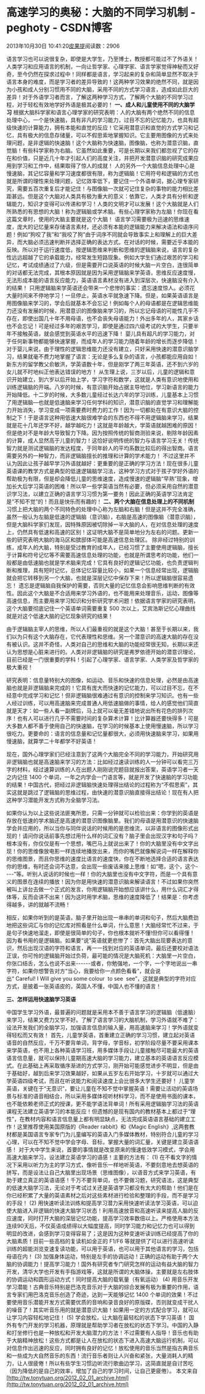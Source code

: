 
# 高速学习的奥秘：大脑的不同学习机制 - peghoty - CSDN博客


2013年10月30日 10:41:20[皮果提](https://me.csdn.net/peghoty)阅读数：2906



语言学习也可以说很复杂，即使是大学生，乃至博士，教授都可能过不了外语关！人类学习和应用语言的机制，一向让哲学家、心理学家、语言学家觉得神秘而又好奇，至今仍然在探求过程中！同样都是语言，学习起来的复杂和简单显然不取决于语言本身的难度，而是学习者的差异导致的！这两种学习效果的绝然不同，就是因为小孩和成人分别习惯用不同的大脑，采用不同的方式学习语言，造成如此巨大的差异！对于外语学习者而言，了解这两种学习方式，了解两个大脑的不同学习过程，对于轻松有效地学好外语是极其必要的！
**一、成人和儿童使用不同的大脑学习**
根据大脑科学家和语言心理学家的研究表明：人的大脑有两个绝然不同的信息处理中心，一个是快速脑，具有非凡的学习能力，过目不忘的记忆能力，也具有超级快速的计算能力，拥有本能和直觉的反应！它采用潜意识和直觉的方式学习和记忆，具有极大的信息存储量，可以不假思索地掌握知识。它主要用图像的方式来处理问题，是非逻辑的快速脑！这个大脑称为快速脑，图像脑，也称为潜意识脑，直觉脑！有些科学家称为右脑。它虽然如此重要，可是长期以来我们都忽视了它的存在和价值，只是近几十年才引起人们的高度关注，并把开发潜意识脑的研究成果应用到学习和工作中，结果取得了惊人的成就！
人的另外一个大脑信息处理中心是慢速脑，其记忆容量和学习速度都很有限，称为逻辑脑！它用符号和逻辑的方式也就是所谓的理性来处理问题，记忆效率低下，要记住一个外语单词，据心理专家研究，需要五百次重复后才能记住！与图像脑一次就可记住复杂的事物的能力相比差距甚远。但是这个大脑对人类具有极为重大的意义：依靠它，人类才具有分析和逻辑能力，知识才变得可以传递和学习！人类的文明才可以发展！这个大脑就是人们所熟悉的有思想的大脑！称为逻辑脑或学​​术脑。有些心理学家称为左脑！你现在看这篇文章时，使用的大脑主要就是这个大脑！
语言学习需要极为迅速的思维速度，庞大的记忆量来存储语言素材，还必须有本能的逻辑能力来解决语法和语序问题！例如“狗咬了我”和“我咬了狗”​​由于词序不同就会导致事实上和理解上的巨大差异，而大脑必须迅速判断并选择正确的表达方式。在对话的时候，需要近乎本能的反映。所以对于运行速度低，按逻辑思维来判断和思维的逻辑脑来说，语言的复杂性远远超越了它的承载能力，经常发生短路现象。例如大学生们通过艰苦的学习和记忆，考试成绩通过了六级，但是需要开口说英语的时候大脑一片空白，连很简单的对话都无法完成，其根本原因就是因为采用逻辑脑来学英语，思维反应速度慢，无法形成本能的语言反应能力，英语语言素材没有进入到深层次，快速脑没有介入的结果！
只用逻辑脑来学英语还会带来一个悲惨的事实：遗忘速度惊人。必须花大量时间来不停地学习！一旦停止，英语水平就急速下降。但是，如果英语语言是用图像脑来学习的，学会后就基本不会忘记！例如每个人的母语都是在逻辑思维能力还没有发展的时候，用潜意识的图像脑来学习的，所以忘记母语的可能性几乎不存在，即使出国几十年不用母语，也不会丧失母语能力！外出多年的人，其家乡话也不会忘记！可是经过多年的艰苦学习，即使是通过四六级考试的大学生，只要半年不接触英语，就会感觉到英语水平的迅速下降！
婴儿具有超凡的学习能力，对于任何新事物都能够快速掌握，而成年人的学习能力随着年龄的增长而逐步降低！对于婴儿来说，由于理性的逻辑思维能力还没有建立，只好采用快速的潜意识脑学习，结果就毫不费力地掌握了语言：无论是多么复杂的语言，小孩都能应用自如！新东方的留学教父俞敏洪，学英语数十年，但是刚学了两三年英语，还不到六岁的女儿就不时地纠正他表达错误的地方！
从生理上说，三岁以后，儿童的逻辑和意识开始建立，到六岁以后开始上学，学习字符和数学，这就是人类有意识地使用和训练逻辑脑的开端。八岁的时候，有意识脑开始占据主导地位，学习新语言的能力开始降低。十二岁的时候，大多数儿童经过长达六年的学习训练，儿童基本上习惯了用逻辑脑—也就是低速脑来学习任何学科的知识，潜意识脑的直觉学习和理解能力开始消失，学习变成一项需要费时费力的工作！因为一切都处在有意识大脑的控制之下！于是语言这种用低速大脑很难学会的东西也不得不用逻辑脑来学习，结果就是花十几年还学不好，越学越吃力！这就是年龄越大，学英语就越困难的原因！但是绝对不是年龄大导致智力下降。因为按照传统的智商测验来说，剔除年龄因素的计算，成人显然高于儿童的智力！这恰好说明传统的智力与语言学习无关！传统智力就是测试逻辑脑的发达程度，于同年龄人的平均系数比较后的得出智商。语言需要另外的一种智力，而非逻辑脑擅长的推理和计算的学术能力！
不过这里并不认为因此让孩子越早学习外语就越好：更重要的是正确的学习方法！现在很多儿童英语课的教学方式是​​典型的低速逻辑脑学习法，这种学习方式对于孩子学好外语的帮助极为有限，但是却会降低儿童的思维速度，造成慢速的逻辑脑“早熟”现象，增加长大后学习英语的困难！所以早一些学英语当然有必要，但必须采用自然的潜意识学习法，以建立正确的语言学习习惯为第一要务！因此正确的英语学习法肯定是“不知不觉”的！而且是快乐而有趣的！
**二、两个大脑在信息处理上的不同机制**
习惯上把大脑的两个不同特色的处理中心称为左脑和右脑！但是这并不完全准确，虽然一般认为左脑是低速的逻辑脑（意识脑），右脑是高速的图像脑（潜意识脑），但是大脑科学家们发现，因特殊原因被切除掉一半大脑的人，在对信息处理的速度上，仍然具有低速和高速的区别！这证明大脑不是简单地分为左右的问题。更新一些的研究表明大脑的海马区和膑邸体可能是高速信息处理区。
除非经过特别的训练，成年人的大脑，特别是受过教育的成年人，已经习惯了主要使用逻辑脑，擅长于计算和符号记忆等不需要高速信息处理的功能，也就是所谓思考的功能，他们一般都是由低速脑也就是学术脑来完成！它具有良好的逻辑记忆功能，也负责逻辑判断和推理，具有短时记忆，总体记忆容量比较小，如果一个信息经常出现，逻辑脑就会把它转移到另一个大脑，也就是深层记忆中保存下来！所以逻辑脑很容易遗忘！
遗忘是逻辑脑自我保护的需要，否则大量的记忆信息会影响思维判断的有效性。因此这个大脑是不合适用来学习外语的，也不能用来处理音乐，运动，图像等高速信息，而主要用来学习知识和分析研究学术问题！依据语言学家的研究表明，这个大脑要彻底记住一个英语单词需要重复 500 次以上，艾宾浩斯记忆心理曲线就是对这个低速大脑的记忆现象研究的结果！

由于逻辑脑主宰人的思维，所以人们最重视的就是这个大脑！甚至于长期以来，我们以为只有这个大脑存在，它代表理性和思维。另一个潜意识的高速大脑的存在没有被认识。这并不奇怪，人类对自己的思维和大脑的功能经常很无知，长期以来还认为思想是心脏来进行的。人类对非逻辑脑的研究是弗罗依德开始的潜意识理论，目前已经是一门很重要的学科！引起了心理学家、语言学家、人类学家及哲学家的极大重视！

研究表明：信息量特别大的图像，如运动、音乐和快速的信息处理，必然是由高速脑也就是非逻辑脑来完成的！它具有庞大而快速的记忆能力，可以过目不忘，在不经意中完成学习和记忆！但非逻辑脑很难通过有意识的控制来学习知识。也有一些人经过训练，可以用高速脑来完成普通人用低速脑做的事情，给人的感觉他们简直就是天才：如一些人看一副牌后，马上就可以毫无差错地说出所有花色的排列次序！也有人可以进行几乎不需要时间的复杂算术计算！比计算器还要快得多！可是大多数人都不善于使用自己的快速脑，在学习的时候基本上使用慢速脑，所以学习很吃力。更要命的：语言的信息量和记忆量都很大，必须用快速脑来学习，如果用慢速脑，就算学二十年都学不好英语！

现在，国外心理学家们已经注意到了这两个大脑完全不同的学习能力，开始研究用非逻辑脑也就是高速脑来学习的方法：比如经过速读训练的人一分钟可以看完三万字的材料，经过速算训练的人在出题人刚刚说完题目就报出答案，英语学习者一天之内记住 1400 个单词，一年之内学会一门语言等，就是开发了快速脑的学习功能的结果！中国古代，把经过非逻辑脑快速处理得出结论的过程称为“不假思索”，其实这就是跳过了逻辑脑的思维过程，由快速的潜意识脑直接得出结论！现在有人把这种学习潜能开发方式称为全脑学习法。

如果你认为以上这些说法匪夷所思，只需一分钟就可以检验出来：你学到的英语是存放在低速的学术脑还是高速的潜意识图像脑里。我们的母语是用潜意识的快速脑学会并应用的，所以当你与同伴说话的时候用的是思维流，以非语言的图像形式出现的！请问你说话前事先想过用什么样的词汇没有？脑子里会出现汉字和句子吗？根本没有，你仅仅是有一个思想，嘴巴马上就说出来了！你的大脑里没有中文字出现！你的思维像放电影一样连续地播放出来，而你的嘴巴就像解说词一样在解释你的思维图景，而且你思维的速度比语言的速度快，你在不断地选择合适的语言表达你的思维，有时还会词不达意，会出现一些废话来接上思维！如“嗯，这个，这个----”等。听别人说话的时候也一样！你的大脑里也没有中文字符，而是一个具有意义的图景在连续的播放！因为你是用快速的潜意识脑来解读语言！不过如果你突然被叫上讲台去做一个正式的发言，你用逻辑脑开始想应该讲什么，用什么词汇才得体等，反而会讲不出来！因为这时用学术脑，思维的速度降低了！结果是：你考虑得越多，讲的就越不流畅！

相反，如果你听到的是英语，脑子里开始出现一串串的单词和句子，然后大脑费劲地把这些词汇与你的记忆库对照看是什么单词，什么意思！大脑经常忙不过来，于是句子快速地溜走，即使是很简单的句子，你也根本就听不懂!但你可以看得懂！因为看书用的是逻辑脑。如果要“说”英语就更悲惨了：首先大脑出现要表达的意识，然后出现汉语的字符和语言，再一一找到对应的英语单词，最后还要校对语法正误，你可怜的逻辑脑开始过负荷，最可能的情况是大脑死机：大脑里一片空白，你张口结舌，怎么也说不出来------或者，你勉强地，一个字，一个字地说出一串字符，如果你想警告对方“当心，我要给你一点颜色看看”，就会说出“ Careful! I Will give you some colour  to see  see”，这就是典型的字符对应方式，是披着一张英语皮的，英国人不懂，中国人也不懂的语言！

**三、怎样运用快速脑学习英语**

中国学生学习外语，最普遍的问题就是采用本不善于语言学习的逻辑脑（低速脑）来学习，结果又费力又学不好。了解了语言学习的大脑机制，学习外语就不难了：设法开发我们的全脑学习，加强语言信息的输入量，用高速脑来学习！学外语就变得轻松而又有效！
首先，儿童学英语，首重建立正确的学习习惯，建立起对英语语音的自然反应，千万不要背单词，背字母，学音标，初学阶段尽量不要采用课本来学英语，也不用上各种英语学习班，用多媒体手段让儿童接触尽可能最大的英语语言信息量，就可以保持儿童期高速大脑的学习能力，建立基本的英语语言反应模式。在此基础上再采取循序渐进的方式学习，刚开始可能感觉进步不明显，但是由于基础好，越到后来学习效果越好，如果从五岁左右开始学习，十岁就可以通过大学英语四级考试，而且在听说能力和阅读速度上会比很多大学生还要好！
儿童学英语，关键在于“无意识”，要让儿童在不知不觉中掌握英语！需要让活动的英语场景与标准的语音相结合，所以采用多媒体视听材料学习，而不是使用书面的课本，也不能依赖老师正式的授课，更不能学语法背单词！所有采用逻辑脑学习法的英语课程无法建立英语学习的本能反应！但遗憾的是现有国内的教材基本上都过于“理性”，在教材内容和语言信息量上都有明显缺点，无法完成英语语言基础的建立工作！这里推荐使用美国原版的《Reader
 rabbit》和《Magic English》,这两套教材都是美国语言专家专门为儿童编写的英语入门多媒体教材，特别符合儿童的学习心理，可以在不知不觉中学会字母、音标，掌握大量的词汇量，关键是建立英语语感！
对于大中学生来说，首要的事情就是改变原来的慢速低效学习模式，学会用高速大脑来学习，设法建立英语学习的语感！主要的方法有：
(1) 在不看文字的情况下采用以听力为主的学习方式，像听音乐一样地听英语，不要刻意地去想英语的拼写，而是设法让自己大脑里出现场景（思维图像），以语音方式来学习英语，有助于建立真正的英语语感！千万不要背单词，也不要做习题，研究语法，这是典型的低速大脑学习法，无论对于考试过关还是英语学习都没有太大的帮助！他们是在你已经积累了大量的英语素材之后对这些素材进行检验和整理的手段，而不是学习的手段！
(2) 用快速听读法训练和提高学习潜力采用快速听读法学习英语，可以迫使大脑进入非逻辑的快速大脑学习状态！利用高速放音和高速听读来提高人脑的反应速度，同时打开大脑的深层记忆功能，提高学习效率数倍以上。严格使用本方法连续90天后，不仅英语成绩得以大幅度提高，同时学习能力和记忆力也可以得到明显的改进，会感到学习变得容易了；这是因为这种变速听读训练已经提高了你的大脑素质！目前一些高档的复读机如金正的
 F1/F6 等就提供了可以进行高速听读训练的超能浏览变速复读功能，可以用于英语，也可以用于其他语言的学习，包括母语在内！
(3) 加强身体运动，特别是左手的协调运动！正确的运动有助于两个大脑的协调能力！提高学习能力！国外有研究者专门研究怎样的运动有益大脑的智力开发，清华大学也开发有手指游戏等，这就是所谓的大脑体操，主要就是左右肢体的协调运动和圆形运动方式！同时提高大脑的载氧量（有氧运动）
(4) 用音乐开发学习潜能！古典音乐特别是巴洛克音乐对于大脑的综合发展有极为重要的作用，语言专家们用巴洛克音乐创造了奇迹，达到一天能够记忆 1400 个单词的效果！不过要使用音乐潜能开发方式需要优质的音响和录音良好的原版碟，否则​​就变成干扰人的噪音了！其实听音乐用的就是潜意识大脑！如果用一定的方式配合学习，就可以让学习内容轻松地记住！
(5) 学会放松，让大脑在最轻松的状态下学习英语！
国外有专门开发的学习机器，原理就是帮助学习者在放松的状态下学习。中国的入静和打坐修行也是一种放松和开发大脑潜力的方法！不过需要有人指导！音乐也有助于大脑精神放松！这些方式都是让人在放松的状态下进入高速大脑运行机制，可以对信息作出迅速的反应，同时拥有良好的记忆！放松使用的音乐当然是指古典音乐和一些成为大自然音乐的东西！流行音乐者则让人兴奋和紧张，大量消耗人的精力，让人很疲倦！所以有些学生习惯边听流行歌曲边学习，这简直就是自讨苦吃（因为降低的是自己的效率，增加了自己的学习时间，让自己更疲倦）。
本文来自[http://tw.tonytuan.org/2012_02_01_archive.html](http://tw.tonytuan.org/2012_02_01_archive.html)


